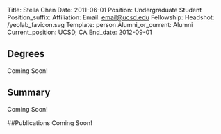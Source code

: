 Title: Stella Chen
Date: 2011-06-01
Position: Undergraduate Student
Position_suffix:
Affiliation:
Email: email@ucsd.edu
Fellowship:
Headshot: /yeolab_favicon.svg
Template: person
Alumni_or_current: Alumni
Current_position: UCSD, CA
End_date: 2012-09-01
<!-- Status: draft -->

## Degrees
Coming Soon!

## Summary
Coming Soon!

##Publications
Coming Soon!
